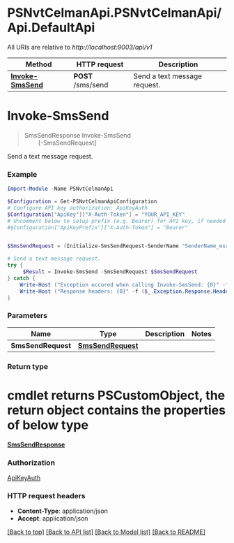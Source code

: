 # PSNvtCelmanApi.PSNvtCelmanApi/Api.DefaultApi

All URIs are relative to *http://localhost:9003/api/v1*

Method | HTTP request | Description
------------- | ------------- | -------------
[**Invoke-SmsSend**](DefaultApi.md#Invoke-SmsSend) | **POST** /sms/send | Send a text message request.


<a name="Invoke-SmsSend"></a>
# **Invoke-SmsSend**
> SmsSendResponse Invoke-SmsSend<br>
> &nbsp;&nbsp;&nbsp;&nbsp;&nbsp;&nbsp;&nbsp;&nbsp;[-SmsSendRequest] <PSCustomObject><br>

Send a text message request.

### Example
```powershell
Import-Module -Name PSNvtCelmanApi

$Configuration = Get-PSNvtCelmanApiConfiguration
# Configure API key authorization: ApiKeyAuth
$Configuration["ApiKey"]["X-Auth-Token"] = "YOUR_API_KEY"
# Uncomment below to setup prefix (e.g. Bearer) for API key, if needed
#$Configuration["ApiKeyPrefix"]["X-Auth-Token"] = "Bearer"


$SmsSendRequest = (Initialize-SmsSendRequest-SenderName "SenderName_example" -Body "Body_example" -Phone "Phone_example" -Source "Source_example") # SmsSendRequest | 

# Send a text message request.
try {
     $Result = Invoke-SmsSend -SmsSendRequest $SmsSendRequest
} catch {
    Write-Host ("Exception occured when calling Invoke-SmsSend: {0}" -f ($_.ErrorDetails | ConvertFrom-Json))
    Write-Host ("Response headers: {0}" -f ($_.Exception.Response.Headers | ConvertTo-Json))
}
```

### Parameters

Name | Type | Description  | Notes
------------- | ------------- | ------------- | -------------
 **SmsSendRequest** | [**SmsSendRequest**](SmsSendRequest.md)|  | 

### Return type
# cmdlet returns PSCustomObject, the return object contains the properties of below type
[**SmsSendResponse**](SmsSendResponse.md)

### Authorization

[ApiKeyAuth](../README.md#ApiKeyAuth)

### HTTP request headers

 - **Content-Type**: application/json
 - **Accept**: application/json

[[Back to top]](#) [[Back to API list]](../README.md#documentation-for-api-endpoints) [[Back to Model list]](../README.md#documentation-for-models) [[Back to README]](../README.md)

